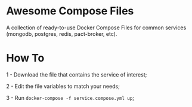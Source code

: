# Awesome Compose Files
A collection of ready-to-use Docker Compose Files for common services (mongodb, postgres, redis, pact-broker, etc).

# How To
1 - Download the file that contains the service of interest;

2 - Edit the file variables to match your needs;

3 - Run `docker-compose -f service.compose.yml up`;
